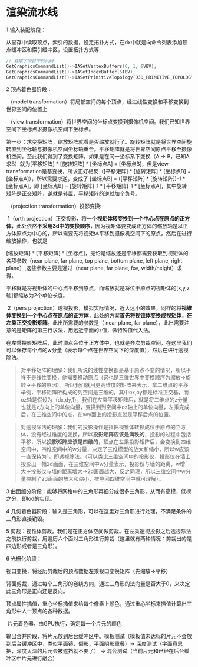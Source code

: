 # 渲染流水线

1 输入装配阶段：

​	从显存中读取顶点，索引的数据，设定拓扑方式，在dx中就是向命令列表添加顶点缓冲区和索引缓冲区，设置拓扑方式等

```c++
// 截取了项目中的代码
GetGraphicsCommandList()->IASetVertexBuffers(0, 1, &VBV);
GetGraphicsCommandList()->IASetIndexBuffer(&IBV);
GetGraphicsCommandList()->IASetPrimitiveTopology(D3D_PRIMITIVE_TOPOLOGY::D3D_PRIMITIVE_TOPOLOGY_TRIANGLELIST);
```

2 顶点着色器阶段：

​	（model transformation）将局部空间的每个顶点，经过线性变换和平移变换到世界空间的位置上

​	（view transformation）将世界空间的坐标点变换到摄像机空间。我们已知世界空间下坐标点求摄像机空间下坐标点。

第一步：求变换矩阵，缩放矩阵就看是否缩放就行了。旋转矩阵就是将世界空间旋转直到坐标轴与摄像机空间坐标轴重合。平移矩阵就是将世界空间原点平移至摄像机空间。至此我们得到了变换矩阵。如果是在同一坐标系下变换（A -> B，已知A求B）就为[平移矩阵] * [旋转矩阵] * [坐标点A] = [坐标点B]，但是view transformation是基变换，所求正好相反（[平移矩阵] * [旋转矩阵] * [坐标点B] = [坐标点A]），所以需要求逆，变成了 [坐标点B] = ([平移矩阵] * [旋转矩阵])-1 * [坐标点A]，即 [坐标点B] = [旋转矩阵]-1 * [平移矩阵]-1 * [坐标点A]，其中旋转矩阵是正交矩阵，逆就是转置，平移矩阵的逆就加个负号。

​	（projection transformation）投影变换:

​				1（orth projection）正交投影，将一个**视矩体转变换到一个中心点在原点的正方体**，此处依然**不采用3d中的变换顺序**，因为视矩体要变成正方体的缩放轴是以正方体原点为中心的，所以需要先将视矩体平移到摄像机空间下的原点，然后在进行缩放操作，也就是

[缩放矩阵] * [平移矩阵] * [坐标点]，无论是缩放还是平移都需要获取到视矩体的各项参数（near plane, far plane, top plane, bottom plane, left plane, right plane）,这些参数主要是通过（near plane, far plane, fov, width/height）求得。

平移就是将视矩体的中心点平移到原点，而缩放就是将位于原点的视矩体的[x,y,z轴]都缩放为2个单位长度。

​				2（pers projection）透视投影，模拟实际情况，近大远小的效果，同样的将**视锥体变换到一个中心点在原点的正方体**，此处的方案**首先将视锥体变换成视矩体，在左乘正交投影矩阵**。此出所需要的参数是（ near plane, far plane），此出需要注意的是矩阵的第三行求法，用远近平面的z值，做特殊值代入法。

在左乘投影矩阵后，此时顶点会位于正方体中，也就是齐次剪裁空间，在这里我们可以保存每个点的w分量（表示每个点在世界空间下的深度值），然后在进行透视除法。

> 对平移矩阵的理解：我们所说的线性变换都是基于原点不变的情况，所以平移不是线性变换，他需要移动原点（这也是三维世界中变换顺序为缩放->旋转->平移的原因）。所以我们就用更高维度的矩阵来表示，拿二维点的平移举例，平移矩阵所构成的列空间是三维的，其中ox,oy都是标准正交基，而oz轴是假设为（dx,dy,1），我们在左乘平移矩阵后，就是将二维点的z分量也就是z方向上的单位向量，变换到列空间中oz轴上的单位向量，左乘完成后，在三维空间中的点，在xoy面上的投影点就是平移后点的位置。

> 对透视除法的理解：我们的投影操作是指把视锥体转换成位于原点的立方体，没有经过维度的变换，所以**投影矩阵应该是满秩的**，投影的过程中包括平移，所以**投影矩阵应该是四维的**，顶点在左乘投影矩阵后，会变换到四维空间中，四维空间中的w分量，决定了三维模型的放大和缩小，所以w应该一直保持为1，即透视除法。（可以类比三维空间中的投影仪，投影仪在墙上投影出一幅2d画面，在三维空间中w分量表示，投影仪与墙的距离，w增大->投影仪与墙的距离增大->2d画面越大，反之同理，所以三维空间中w分量控制了2d画面的放大和缩小，推导回四维空间中就可理解）。

3 曲面细分阶段：能够将网格中的三角形再细分成很多三角形，从而有高模，低模之分，即lod的实现。

4 几何着色器阶段：输入是三角形，可以在这里对三角形进行处理，不满足条件的三角形直接销毁。

5 剪裁：视锥体剪裁。我们是在正方体空间做剪裁。在左乘透视投影之后透视除法之前执行剪裁，用遍历六个面对三角形进行剪裁（这里就有两种情况：剪裁出的是四边形或者是三角形）。

6 光栅化阶段：

​	视口变换，将经历剪裁后的顶点数据左乘视口变换矩阵（先缩放->平移）

​	背面剪裁，通过每个三角形的卷绕方向，通过三角形的法向量是否大于0，来决定此三角形是正向还是反向。

​	顶点属性插值，重心坐标插值来给每个像素上颜色，通过重心坐标来插值计算出三角形中人一顶点的各种数据。

​	片元着色器，由GPU执行，确定每一个片元的颜色

​	输出合并阶段，将片元放到后台缓冲区中。模板测试（模板值未达标的片元不会放到后台缓冲区中，类似平面镜，倒影，平面阴影重叠）-> 深度测试（字面意思把，深度太深的片元会被遮挡就不要了） -> 混合测试（当前片元和已经在后台缓冲区中片元进行融合）
